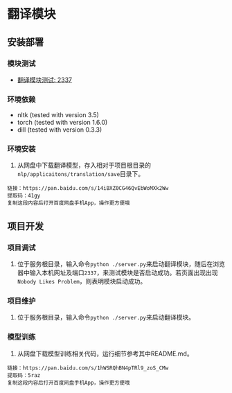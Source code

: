 # 翻译模块

## 安装部署

### 模块测试
- [翻译模块测试: 2337](http://101.124.42.4:2337)

### 环境依赖
- nltk (tested with version 3.5)
- torch (tested with version 1.6.0)
- dill (tested with version 0.3.3)

### 环境安装
1. 从网盘中下载翻译模型，存入相对于项目根目录的`nlp/applicaitons/translation/save`目录下。
```
链接：https://pan.baidu.com/s/14iBXZ0CG46QvEbWoMXk2Ww 
提取码：41gy 
复制这段内容后打开百度网盘手机App，操作更方便哦
```

## 项目开发

### 项目调试
1. 位于服务根目录，输入命令`python ./server.py`来启动翻译模块，随后在浏览器中输入本机网址及端口`2337`，来测试模块是否启动成功。若页面出现出现`Nobody Likes Problem`，则表明模块启动成功。

### 项目维护
1. 位于服务根目录，输入命令`python ./server.py`来启动翻译模块。

### 模型训练
1. 从网盘下载模型训练相关代码，运行细节参考其中README.md。
```
链接：https://pan.baidu.com/s/1hWSRQhBN4pTRl9_zoS_CMw 
提取码：5raz 
复制这段内容后打开百度网盘手机App，操作更方便哦
```
